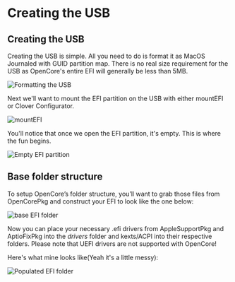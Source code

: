 # Creating the USB

## Creating the USB

Creating the USB is simple. All you need to do is format it as MacOS Journaled with GUID partition map. There is no real size requirement for the USB as OpenCore's entire EFI will generally be less than 5MB.

![Formatting the USB](https://i.imgur.com/5uTJbgI.png)

Next we'll want to mount the EFI partition on the USB with either mountEFI or Clover Configurator.

![mountEFI](https://i.imgur.com/4l1oK8i.png)

You'll notice that once we open the EFI partition, it's empty. This is where the fun begins.

![Empty EFI partition](https://i.imgur.com/EDeZB3u.png)

## Base folder structure

To setup OpenCore’s folder structure, you’ll want to grab those files from OpenCorePkg and construct your EFI to look like the one below:

![base EFI folder](https://i.imgur.com/YvRWHgI.png)

Now you can place your necessary .efi drivers from AppleSupportPkg and AptioFixPkg into the _drivers_ folder and kexts/ACPI into their respective folders. Please note that UEFI drivers are not supported with OpenCore!

Here's what mine looks like(Yeah it's a little messy):

![Populated EFI folder](https://i.imgur.com/ymeHycR.png)

